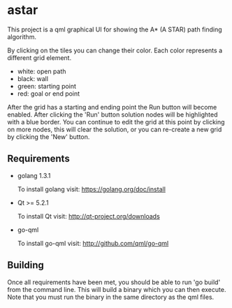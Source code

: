 astar
=====
This project is a qml graphical UI for showing the A\* (A STAR) path finding algorithm.

By clicking on the tiles you can change their color. Each color represents a different grid element.
* white: open path
* black: wall
* green: starting point
* red: goal or end point

After the grid has a starting and ending point the Run button will become enabled.
After clicking the 'Run' button solution nodes will be highlighted with a blue border.
You can continue to edit the grid at this point by clicking on more nodes, this
will clear the solution, or you can re-create a new grid by clicking the 'New' button.

Requirements
------------
* golang 1.3.1

    To install golang visit: https://golang.org/doc/install

* Qt >= 5.2.1

    To install Qt visit: http://qt-project.org/downloads

* go-qml

    To install go-qml visit: http://github.com/qml/go-qml

Building
--------
Once all requirements have been met, you should be able to run 'go build' from the command line.
This will build a binary which you can then execute. Note that you must run the binary in the 
same directory as the qml files.
